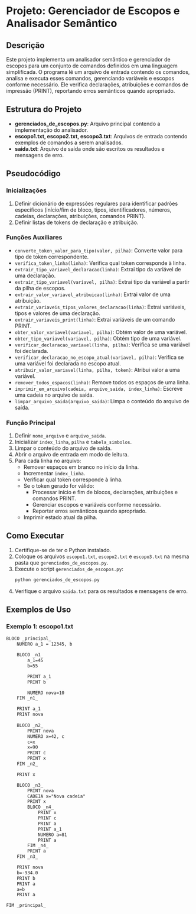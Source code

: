 # Projeto: Gerenciador de Escopos e Analisador Semântico

## Descrição

Este projeto implementa um analisador semântico e gerenciador de escopos para um conjunto de comandos definidos em uma linguagem simplificada. O programa lê um arquivo de entrada contendo os comandos, analisa e executa esses comandos, gerenciando variáveis e escopos conforme necessário. Ele verifica declarações, atribuições e comandos de impressão (PRINT), reportando erros semânticos quando apropriado.

## Estrutura do Projeto

- **gerenciados_de_escopos.py**: Arquivo principal contendo a implementação do analisador.
- **escopo1.txt, escopo2.txt, escopo3.txt**: Arquivos de entrada contendo exemplos de comandos a serem analisados.
- **saida.txt**: Arquivo de saída onde são escritos os resultados e mensagens de erro.

## Pseudocódigo

### Inicializações

1. Definir dicionário de expressões regulares para identificar padrões específicos (início/fim de bloco, tipos, identificadores, números, cadeias, declarações, atribuições, comandos PRINT).
2. Definir listas de tokens de declaração e atribuição.

### Funções Auxiliares

- `converte_token_valor_para_tipo(valor, pilha)`: Converte valor para tipo de token correspondente.
- `verifica_token_linha(linha)`: Verifica qual token corresponde à linha.
- `extrair_tipo_variavel_declaracao(linha)`: Extrai tipo da variável de uma declaração.
- `extrair_tipo_variavel(variavel, pilha)`: Extrai tipo da variável a partir da pilha de escopos.
- `extrair_valor_variavel_atribuicao(linha)`: Extrai valor de uma atribuição.
- `extrair_variaveis_tipos_valores_declaracao(linha)`: Extrai variáveis, tipos e valores de uma declaração.
- `extrair_variaveis_print(linha)`: Extrai variáveis de um comando PRINT.
- `obter_valor_variavel(variavel, pilha)`: Obtém valor de uma variável.
- `obter_tipo_variavel(variavel, pilha)`: Obtém tipo de uma variável.
- `verificar_declaracao_variavel(linha, pilha)`: Verifica se uma variável foi declarada.
- `verificar_declaracao_no_escopo_atual(variavel, pilha)`: Verifica se uma variável foi declarada no escopo atual.
- `atribuir_valor_variavel(linha, pilha, token)`: Atribui valor a uma variável.
- `remover_todos_espacos(linha)`: Remove todos os espaços de uma linha.
- `imprimir_em_arquivo(cadeia, arquivo_saida, index_linha)`: Escreve uma cadeia no arquivo de saída.
- `limpar_arquivo_saida(arquivo_saida)`: Limpa o conteúdo do arquivo de saída.

### Função Principal

1. Definir `nome_arquivo` e `arquivo_saida`.
2. Inicializar `index_linha`, `pilha` e `tabela_simbolos`.
3. Limpar o conteúdo do arquivo de saída.
4. Abrir o arquivo de entrada em modo de leitura.
5. Para cada linha no arquivo:
    - Remover espaços em branco no início da linha.
    - Incrementar `index_linha`.
    - Verificar qual token corresponde à linha.
    - Se o token gerado for válido:
        - Processar início e fim de blocos, declarações, atribuições e comandos PRINT.
        - Gerenciar escopos e variáveis conforme necessário.
        - Reportar erros semânticos quando apropriado.
    - Imprimir estado atual da pilha.

## Como Executar

1. Certifique-se de ter o Python instalado.
2. Coloque os arquivos `escopo1.txt`, `escopo2.txt` e `escopo3.txt` na mesma pasta que `gerenciados_de_escopos.py`.
3. Execute o script `gerenciados_de_escopos.py`:
    ```bash
    python gerenciados_de_escopos.py
    ```
4. Verifique o arquivo `saida.txt` para os resultados e mensagens de erro.

## Exemplos de Uso

### Exemplo 1: escopo1.txt
```txt
BLOCO _principal_ 
	NUMERO a_1 = 12345, b

	BLOCO _n1_ 
		a_1=45
		b=55

		PRINT a_1
		PRINT b

		NUMERO nova=10
	FIM _n1_

	PRINT a_1
	PRINT nova
	
	BLOCO _n2_ 
		PRINT nova
		NUMERO x=42, c
		c=x
		x=90
		PRINT c
		PRINT x
	FIM _n2_

	PRINT x

	BLOCO _n3_
		PRINT nova
		CADEIA x="Nova cadeia"
		PRINT x
		BLOCO _n4_
			PRINT x
			PRINT c
			PRINT a
			PRINT a_1
			NUMERO a=81
			PRINT a
		FIM _n4_
		PRINT a
	FIM _n3_

	PRINT nova
	b=-934.0
	PRINT b
	PRINT a
	a=b
	PRINT a

FIM _principal_
